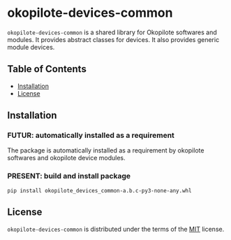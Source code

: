 # okopilote-devices-common

`okopilote-devices-common` is a shared library for Okopilote softwares and
modules. It provides abstract classes for devices. It also provides
generic module devices.

## Table of Contents

- [Installation](#installation)
- [License](#license)

## Installation

### FUTUR: automatically installed as a requirement

The package is automatically installed as a requirement by okopilote softwares
and okopilote device modules.

### PRESENT: build and install package

```console
pip install okopilote_devices_common-a.b.c-py3-none-any.whl
```

## License

`okopilote-devices-common` is distributed under the terms of the [MIT](https://spdx.org/licenses/MIT.html) license.
